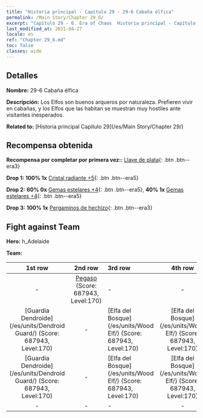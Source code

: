 ```yaml
---
title: "Historia principal - Capítulo 29 - 29-6 Cabaña élfica"
permalink: /Main Story/Chapter 29_6/
excerpt: "Capítulo 29 - 6. Era of Chaos  Historia principal - Capítulo 29_6. 29-6 Cabaña élfica"
last_modified_at: 2021-04-27
locale: es
ref: "Chapter 29_6.md"
toc: false
classes: wide
---
```


## Detalles

 **Nombre:** 29-6 Cabaña élfica

 **Descripción:** Los Elfos son buenos arqueros por naturaleza. Prefieren vivir en cabañas, y los Elfos que las habitan se muestran muy hostiles ante visitantes inesperados.

 **Related to:** [Historia principal Capítulo 29](/es/Main Story/Chapter 29/)

## Recompensa obtenida

 **Recompensa por completar por primera vez::** [Llave de plata](/ItemsES/con_693/){: .btn .btn--era3}

 **Drop 1:** **100% 1x** [Cristal radiante +5](/ItemsES/mat_101/){: .btn .btn--era5}

 **Drop 2:** **60% 0x** [Gemas estelares +4](/ItemsES/mat_93/){: .btn .btn--era5}, **40% 1x** [Gemas estelares +4](/ItemsES/mat_93/){: .btn .btn--era5}

 **Drop 3:** **100% 1x** [Pergaminos de hechizo](/ItemsES/con_694/){: .btn .btn--era3}


## Fight against Team
 **Hero:** h_Adelaide

 **Team:**


  | 1st row | 2nd row | 3rd row | 4th row |
  |:----:|:----:|:----|:----:|
  | - | [Pegaso](/es/units/Pegasus/) (Score: 687943, Level:170)  | - | - |
  | [Guardia Dendroide](/es/units/Dendroid Guard/) (Score: 687943, Level:170)  | - | [Elfa del Bosque](/es/units/Wood Elf/) (Score: 687943, Level:170)  | [Elfa del Bosque](/es/units/Wood Elf/) (Score: 687943, Level:170)  |
  | [Guardia Dendroide](/es/units/Dendroid Guard/) (Score: 687943, Level:170)  | - | [Elfa del Bosque](/es/units/Wood Elf/) (Score: 687943, Level:170)  | [Elfa del Bosque](/es/units/Wood Elf/) (Score: 687943, Level:170)  |
  | - | - | - | - |


